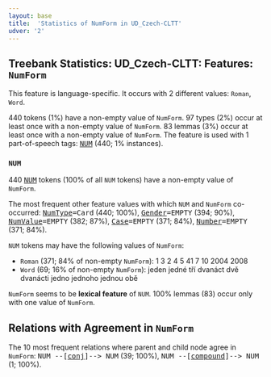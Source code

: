 ```yaml
---
layout: base
title:  'Statistics of NumForm in UD_Czech-CLTT'
udver: '2'
---
```


## Treebank Statistics: UD_Czech-CLTT: Features: `NumForm`

This feature is language-specific.
It occurs with 2 different values: `Roman`, `Word`.

440 tokens (1%) have a non-empty value of `NumForm`.
97 types (2%) occur at least once with a non-empty value of `NumForm`.
83 lemmas (3%) occur at least once with a non-empty value of `NumForm`.
The feature is used with 1 part-of-speech tags: <tt>[NUM](cs_cltt-pos-NUM.html)</tt> (440; 1% instances).

### `NUM`

440 <tt>[NUM](cs_cltt-pos-NUM.html)</tt> tokens (100% of all `NUM` tokens) have a non-empty value of `NumForm`.

The most frequent other feature values with which `NUM` and `NumForm` co-occurred: <tt>[NumType](cs_cltt-feat-NumType.html)</tt><tt>=Card</tt> (440; 100%), <tt>[Gender](cs_cltt-feat-Gender.html)</tt><tt>=EMPTY</tt> (394; 90%), <tt>[NumValue](cs_cltt-feat-NumValue.html)</tt><tt>=EMPTY</tt> (382; 87%), <tt>[Case](cs_cltt-feat-Case.html)</tt><tt>=EMPTY</tt> (371; 84%), <tt>[Number](cs_cltt-feat-Number.html)</tt><tt>=EMPTY</tt> (371; 84%).

`NUM` tokens may have the following values of `NumForm`:

* `Roman` (371; 84% of non-empty `NumForm`): 1 3 2 4 5 41 7 10 2004 2008
* `Word` (69; 16% of non-empty `NumForm`): jeden jedné tří dvanáct dvě dvanácti jedno jednoho jednou obě

`NumForm` seems to be **lexical feature** of `NUM`. 100% lemmas (83) occur only with one value of `NumForm`.

## Relations with Agreement in `NumForm`

The 10 most frequent relations where parent and child node agree in `NumForm`:
<tt>NUM --[<a href="../dep/conj.html">conj</a>]--> NUM</tt> (39; 100%),
<tt>NUM --[<a href="../dep/compound.html">compound</a>]--> NUM</tt> (1; 100%).

